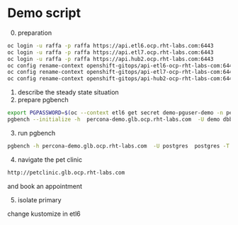 # Demo script

0. preparation 

```sh
oc login -u raffa -p raffa https://api.etl6.ocp.rht-labs.com:6443
oc login -u raffa -p raffa https://api.etl7.ocp.rht-labs.com:6443
oc login -u raffa -p raffa https://api.hub2.ocp.rht-labs.com:6443
oc config rename-context openshift-gitops/api-etl6-ocp-rht-labs-com:6443/raffa etl6
oc config rename-context openshift-gitops/api-etl7-ocp-rht-labs-com:6443/raffa etl7
oc config rename-context openshift-gitops/api-hub2-ocp-rht-labs-com:6443/raffa hub2
```

1. describe the steady state situation
2. prepare pgbench

```sh
export PGPASSWORD=$(oc --context etl6 get secret demo-pguser-demo -n percona-operator -o jsonpath='{.data.password}' | base64 -d)
pgbench --initialize -h  percona-demo.glb.ocp.rht-labs.com  -U demo dbbench --scale=50
```

3. run pgbench

```sh
pgbench -h percona-demo.glb.ocp.rht-labs.com  -U postgres  postgres -T 10  -R 2 -v
```

4. navigate the pet clinic

```sh
http://petclinic.glb.ocp.rht-labs.com
```

and book an appointment

5. isolate primary

change kustomize in etl6
